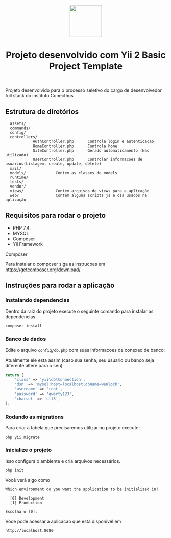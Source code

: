 <p align="center">
    <a href="https://github.com/yiisoft" target="_blank">
        <img src="https://avatars0.githubusercontent.com/u/993323" height="100px">
    </a>
    <h1 align="center">Projeto desenvolvido com Yii 2 Basic Project Template</h1>
    <br>
</p>

Projeto desenvolvido para o processo seletivo do cargo de desenvolvedor full stack do instituto Conecthus


Estrutura de diretórios
-------------------

      assets/              
      commands/           
      config/            
      controllers/        
                AuthController.php      Controla login e autenticacao
                HomeController.php      Controla home 
                SiteController.php      Gerado automaticamento (Nao utilizado)
                UserController.php      Controlar informacoes de usuarios(Listagem, create, update, delete)
      mail/                
      models/             Contem as classes de models 
      runtime/            
      tests/              
      vendor/             
      views/              Contem arquivos de views para a aplicação
      web/                Contem alguns scripts js e css usados na aplicação


Requisitos para rodar o projeto
------------

* PHP 7.4.
* MYSQL
* Composer
* Yii Framework

Composer

Para instalar o composer siga as instrucoes em https://getcomposer.org/download/

Instruções para rodar a aplicação
------------

### Instalando dependencias


Dentro da raiz do projeto execute o seguinte comando para instalar as dependencias

~~~
composer install
~~~

### Banco de dados

Edite o arquivo `config/db.php` com suas informacoes de conexao de banco:

Atualmente ele esta assim (caso sua senha, seu usuario ou banco seja diferente altere para o seu)
 
```php
return [
    'class' => 'yii\db\Connection',
    'dsn' => 'mysql:host=localhost;dbname=wenlock',
    'username' => 'root',
    'password' => 'qwerty123',
    'charset' => 'utf8',
];
```
### Rodando as migrations


Para criar a tabela que precisaremos utilizar no projeto execute:

~~~
php yii migrate
~~~


### Inicialize o projeto

Isso configura o ambiente e cria arquivos necessários.
~~~
php init
~~~

Você verá algo como 

~~~
Which environment do you want the application to be initialized in?

  [0] Development
  [1] Production

Escolha o [0]:
~~~



Voce pode acessar a aplicacao que esta disponivel em 
~~~
http://localhost:8080
~~~




